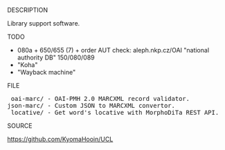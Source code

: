 
DESCRIPTION

Library support software.

TODO

- 080a + 650/655 (7) + order AUT check: aleph.nkp.cz/OAI "national authority DB" 150/080/089
- "Koha"
- "Wayback machine"

FILE
<pre>
 oai-marc/ - OAI-PMH 2.0 MARCXML record validator.
json-marc/ - Custom JSON to MARCXML convertor.
 locative/ - Get word's locative with MorphoDiTa REST API.
</pre>
SOURCE

https://github.com/KyomaHooin/UCL

